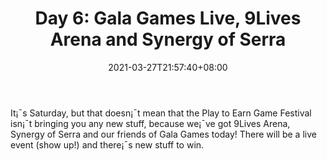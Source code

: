 ﻿---
title: "Day 6: Gala Games Live, 9Lives Arena and Synergy of Serra"
date: 2021-03-27T21:57:40+08:00
lastmod: 2021-03-27T16:45:40+08:00
draft: false
authors: ["Elena"]
description: "It¡¯s Saturday, but that doesn¡¯t mean that the Play to Earn Game Festival isn¡¯t bringing you any new stuff, because we¡¯ve got 9Lives Arena, Synergy of Serra and our friends of Gala Games today! There will be a live event (show up!) and there¡¯s new stuff to win."
featuredImage: "day-6-gala-games-live-9lives-arena-and-synergy-of-serra.png"
tags: ["Virtual World","Play to Earn"]
categories: ["news"]
news: ["Virtual World"]
weight: 
lightgallery: true
pinned: false
recommend: false
recommend1: false
---

It¡¯s Saturday, but that doesn¡¯t mean that the Play to Earn Game Festival isn¡¯t bringing you any new stuff, because we¡¯ve got 9Lives Arena, Synergy of Serra and our friends of Gala Games today! There will be a live event (show up!) and there¡¯s new stuff to win.

<!--more-->

